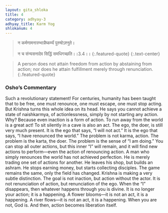 ```yaml
---
layout: gita_shloka
title: 4
category: adhyay-3
adhyay_title: Karm Yog
shlokanum: 4
---
```


> न कर्मणामनारम्भान्नैष्कर्म्यं पुरुषोऽश्नुते।<br><br>न च संन्यसनादेव सिद्धिं समधिगच्छति।।3.4।।
{:.featured-quote} 
{:.text-center}

> A person does not attain freedom from action by abstaining from action; nor does he attain fulfillment merely through renunciation.
{:.featured-quote}

### Osho’s Commentary
Such a revolutionary statement! For centuries, humanity has been taught that to be free, one must renounce, one must escape, one must stop acting. But Krishna turns this whole idea on its head.
He says you cannot achieve a state of naishkarmya, of actionlessness, simply by not starting any action. Why? Because even inaction is a form of action. To run away from the world is a great act! To sit silently in a cave is also an act. The ego, the doer, is still very much present. It is the ego that says, “I will not act.” It is the ego that says, “I have renounced the world.”
The problem is not karma, action. The problem is the karta, the doer. The problem is the sense of “I am doing.” You can stop all outer actions, but this inner “I” will remain, and it will find new actions to perform—even the action of renouncing action.
A man who simply renounces the world has not achieved perfection. He is merely trading one set of actions for another. He leaves his shop, but builds an ashram. He stops earning money, but starts collecting disciples. The game remains the same, only the field has changed.
Krishna is making a very subtle distinction. The goal is not inaction, but action without the actor. It is not renunciation of action, but renunciation of the ego. When the “I” disappears, then whatever happens through you is divine. It is no longer your action; it is a happening. A flower blooms—it is not an act, it is a happening. A river flows—it is not an act, it is a happening. When you are not, God is. And then, action becomes liberation itself.
